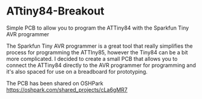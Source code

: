 # ATtiny84-Breakout
Simple PCB to allow you to program the ATTiny84 with the Sparkfun Tiny AVR programmer

The Sparkfun Tiny AVR programmer is a great tool that really simplifies the process for programming the ATTIny85, 
however the Tiny84 can be a bit more complicated. I decided to create a small PCB that allows you to  connect
the ATTiny84 directly to the AVR programmer for programming and it's also spaced for use on a breadboard for
prototyping.

The PCB has been shared on OSHPark https://oshpark.com/shared_projects/cLa6gMR7
